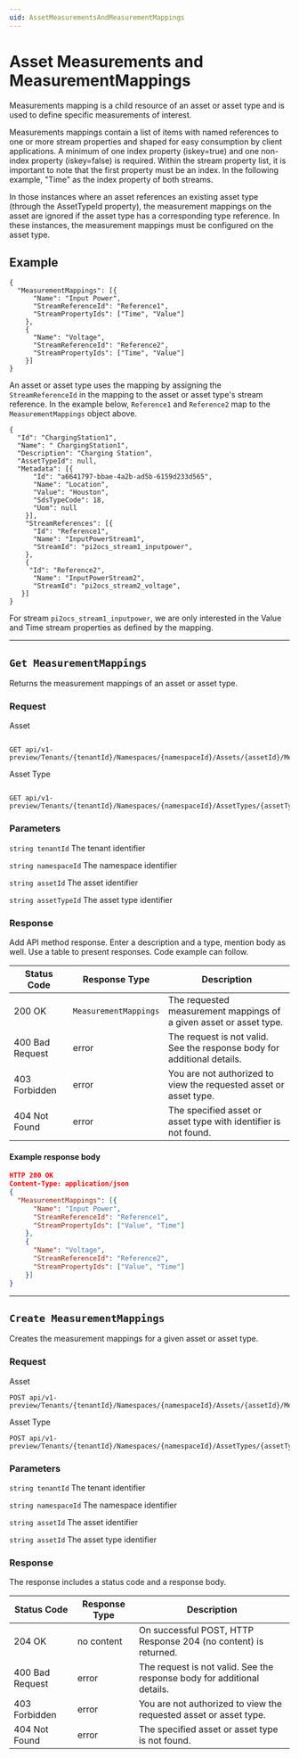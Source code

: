 ```yaml
---
uid: AssetMeasurementsAndMeasurementMappings
---
```


# Asset Measurements and MeasurementMappings

Measurements mapping is a child resource of an asset or asset type and is used to define specific measurements of interest. 

Measurements mappings contain a list of items with named references to one or more stream properties and shaped for easy consumption by client applications. A minimum of one index property (iskey=true) and one non-index property (iskey=false) is required. Within the stream property list, it is important to note that the first property must be an index. In the following example, "Time" as the index property of both streams.

In those instances where an asset references an existing asset type (through the AssetTypeId property), the measurement mappings on the asset are ignored if the asset type has a corresponding type reference. In these instances, the measurement mappings must be configured on the asset type.

## Example

```text 
{  
  "MeasurementMappings": [{ 
      "Name": "Input Power", 
      "StreamReferenceId": "Reference1", 
      "StreamPropertyIds": ["Time", "Value"] 
    }, 
    { 
      "Name": "Voltage", 
      "StreamReferenceId": "Reference2", 
      "StreamPropertyIds": ["Time", "Value"] 
    }] 
} 
```

An asset or asset type uses the mapping by assigning the `StreamReferenceId` in the mapping to the asset or asset type's stream reference. In the example below, `Reference1` and `Reference2`  map to the `MeasurementMappings` object above.

```
{ 
  "Id": "ChargingStation1", 
  "Name": " ChargingStation1", 
  "Description": "Charging Station", 
  "AssetTypeId": null, 
  "Metadata": [{ 
      "Id": "a6641797-bbae-4a2b-ad5b-6159d233d565",  
      "Name": "Location",  
      "Value": "Houston", 
      "SdsTypeCode": 18, 
      "Uom": null 
    }], 
    "StreamReferences": [{ 
      "Id": "Reference1", 
      "Name": "InputPowerStream1", 
      "StreamId": "pi2ocs_stream1_inputpower", 
    }, 
    { 
     "Id": "Reference2", 
      "Name": "InputPowerStream2", 
      "StreamId": "pi2ocs_stream2_voltage", 
   }] 
} 
```

For stream `pi2ocs_stream1_inputpower`, we are only interested in the Value and Time stream properties as defined by the mapping. 

***

## `Get MeasurementMappings` 
Returns the measurement mappings of an asset or asset type. 

### Request 

Asset

```text 

GET api/v1-preview/Tenants/{tenantId}/Namespaces/{namespaceId}/Assets/{assetId}/MeasurementMappings
```
Asset Type

```text 

GET api/v1-preview/Tenants/{tenantId}/Namespaces/{namespaceId}/AssetTypes/{assetTypeId}/MeasurementMappings
```

### Parameters
`string tenantId` 
The tenant identifier 

`string namespaceId` 
The namespace identifier

`string assetId`
The asset identifier

`string assetTypeId`
The asset type identifier

### Response 
Add API method response.  Enter a description and a type, mention body as well. Use a table to present responses.
Code example can follow. 

| Status Code | Response Type | Description |
|--|--|--|
| 200 OK | `MeasurementMappings` | The requested measurement mappings of a given asset or asset type. |
| 400 Bad Request | error | The request is not valid. See the response body for additional details. |
| 403 Forbidden | error | You are not authorized to view the requested asset or asset type. |
| 404 Not Found | error | The specified asset or asset type with identifier is not found. |

#### Example response body

```json 
HTTP 200 OK
Content-Type: application/json
{
  "MeasurementMappings": [{ 
      "Name": "Input Power", 
      "StreamReferenceId": "Reference1", 
      "StreamPropertyIds": ["Value", "Time"] 
    }, 
    { 
      "Name": "Voltage", 
      "StreamReferenceId": "Reference2", 
      "StreamPropertyIds": ["Value", "Time"]
    }] 
} 
```

***


## `Create MeasurementMappings` 

Creates the measurement mappings for a given asset or asset type. 

### Request 

Asset

```text 
POST api/v1-preview/Tenants/{tenantId}/Namespaces/{namespaceId}/Assets/{assetId}/MeasurementMappings
```

Asset Type

```
POST api/v1-preview/Tenants/{tenantId}/Namespaces/{namespaceId}/AssetTypes/{assetTypeId}/MeasurementMappings
```

### Parameters

`string tenantId` 
The tenant identifier 

`string namespaceId` 
The namespace identifier

`string assetId`
The asset identifier

`string assetId`
The asset type identifier

### Response 

The response includes a status code and a response body. 

| Status Code     | Response Type | Description                                                  |
| --------------- | ------------- | ------------------------------------------------------------ |
| 204 OK          | no content    | On successful POST, HTTP Response 204 (no content) is returned. |
| 400 Bad Request | error         | The request is not valid. See the response body for additional details. |
| 403 Forbidden   | error         | You are not authorized to view the requested asset or asset type. |
| 404 Not Found   | error         | The specified asset or asset type is not found.          |

